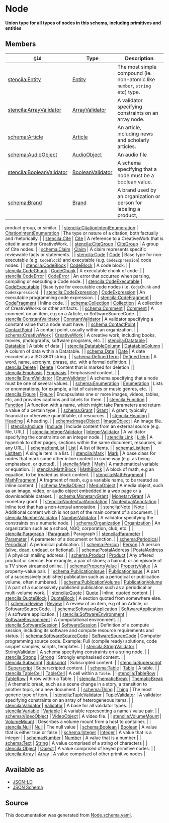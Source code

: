 # Node

**Union type for all types of nodes in this schema, including primitives and entities**

## Members

| `@id`                                                                         | Type                                    | Description                                                                 |
| ----------------------------------------------------------------------------- | --------------------------------------- | --------------------------------------------------------------------------- |
| [stencila:Entity](https://schema.stenci.la/Entity.jsonld)                     | [Entity](Entity.md)                     | The most simple compound (ie. non-atomic like `number`, `string` etc) type. |
| [stencila:ArrayValidator](https://schema.stenci.la/ArrayValidator.jsonld)     | [ArrayValidator](ArrayValidator.md)     | A validator specifying constraints on an array node.                        |
| [schema:Article](https://schema.org/Article)                                  | [Article](Article.md)                   | An article, including news and scholarly articles.                          |
| [schema:AudioObject](https://schema.org/AudioObject)                          | [AudioObject](AudioObject.md)           | An audio file                                                               |
| [stencila:BooleanValidator](https://schema.stenci.la/BooleanValidator.jsonld) | [BooleanValidator](BooleanValidator.md) | A schema specifying that a node must be a boolean value.                    |
| [schema:Brand](https://schema.org/Brand)                                      | [Brand](Brand.md)                       | A brand used by an organization or person for labeling a product,           |

product group, or similar.
|
| [stencila:CitationIntentEnumeration](https://schema.stenci.la/CitationIntentEnumeration.jsonld) | [CitationIntentEnumeration](CitationIntentEnumeration.md) | The type or nature of a citation, both factually and rhetorically. |
| [stencila:Cite](https://schema.stenci.la/Cite.jsonld) | [Cite](Cite.md) | A reference to a CreativeWork that is cited in another CreativeWork. |
| [stencila:CiteGroup](https://schema.stenci.la/CiteGroup.jsonld) | [CiteGroup](CiteGroup.md) | A group of Cite nodes. |
| [schema:Claim](https://schema.org/Claim) | [Claim](Claim.md) | A claim represents specific reviewable facts or statements. |
| [stencila:Code](https://schema.stenci.la/Code.jsonld) | [Code](Code.md) | Base type for non-executable (e.g. `CodeBlock`) and executable (e.g. `CodeExpression`) code nodes. |
| [stencila:CodeBlock](https://schema.stenci.la/CodeBlock.jsonld) | [CodeBlock](CodeBlock.md) | A code block. |
| [stencila:CodeChunk](https://schema.stenci.la/CodeChunk.jsonld) | [CodeChunk](CodeChunk.md) | A executable chunk of code. |
| [stencila:CodeError](https://schema.stenci.la/CodeError.jsonld) | [CodeError](CodeError.md) | An error that occurred when parsing, compiling or executing a Code node. |
| [stencila:CodeExecutable](https://schema.stenci.la/CodeExecutable.jsonld) | [CodeExecutable](CodeExecutable.md) | Base type for executable code nodes (i.e. `CodeChunk` and `CodeExpression`). |
| [stencila:CodeExpression](https://schema.stenci.la/CodeExpression.jsonld) | [CodeExpression](CodeExpression.md) | An executable programming code expression. |
| [stencila:CodeFragment](https://schema.stenci.la/CodeFragment.jsonld) | [CodeFragment](CodeFragment.md) | Inline code. |
| [schema:Collection](https://schema.org/Collection) | [Collection](Collection.md) | A collection of CreativeWorks or other artifacts. |
| [schema:Comment](https://schema.org/Comment) | [Comment](Comment.md) | A comment on an item, e.g on a Article, or SoftwareSourceCode. |
| [stencila:ConstantValidator](https://schema.stenci.la/ConstantValidator.jsonld) | [ConstantValidator](ConstantValidator.md) | A validator specifying a constant value that a node must have. |
| [schema:ContactPoint](https://schema.org/ContactPoint) | [ContactPoint](ContactPoint.md) | A contact point, usually within an organization. |
| [schema:CreativeWork](https://schema.org/CreativeWork) | [CreativeWork](CreativeWork.md) | A creative work, including books, movies, photographs, software programs, etc.
|
| [stencila:Datatable](https://schema.stenci.la/Datatable.jsonld) | [Datatable](Datatable.md) | A table of data. |
| [stencila:DatatableColumn](https://schema.stenci.la/DatatableColumn.jsonld) | [DatatableColumn](DatatableColumn.md) | A column of data within a Datatable. |
| [schema:Date](https://schema.org/Date) | [Date](Date.md) | A date encoded as a ISO 8601 string. |
| [schema:DefinedTerm](https://schema.org/DefinedTerm) | [DefinedTerm](DefinedTerm.md) | A word, name, acronym, phrase, etc. with a formal definition. |
| [stencila:Delete](https://schema.stenci.la/Delete.jsonld) | [Delete](Delete.md) | Content that is marked for deletion |
| [stencila:Emphasis](https://schema.stenci.la/Emphasis.jsonld) | [Emphasis](Emphasis.md) | Emphasised content. |
| [stencila:EnumValidator](https://schema.stenci.la/EnumValidator.jsonld) | [EnumValidator](EnumValidator.md) | A schema specifying that a node must be one of several values. |
| [schema:Enumeration](https://schema.org/Enumeration) | [Enumeration](Enumeration.md) | Lists or enumerations, for example, a list of cuisines or music genres, etc. |
| [stencila:Figure](https://schema.stenci.la/Figure.jsonld) | [Figure](Figure.md) | Encapsulates one or more images, videos, tables, etc, and provides captions and labels for them. |
| [stencila:Function](https://schema.stenci.la/Function.jsonld) | [Function](Function.md) | A function with a name, which might take Parameters and return a value of a certain type. |
| [schema:Grant](https://schema.org/Grant) | [Grant](Grant.md) | A grant, typically financial or otherwise quantifiable, of resources. |
| [stencila:Heading](https://schema.stenci.la/Heading.jsonld) | [Heading](Heading.md) | A heading. |
| [schema:ImageObject](https://schema.org/ImageObject) | [ImageObject](ImageObject.md) | An image file. |
| [stencila:Include](https://schema.stenci.la/Include.jsonld) | [Include](Include.md) | Include content from an external source (e.g. file, URL). |
| [stencila:IntegerValidator](https://schema.stenci.la/IntegerValidator.jsonld) | [IntegerValidator](IntegerValidator.md) | A validator specifying the constraints on an integer node. |
| [stencila:Link](https://schema.stenci.la/Link.jsonld) | [Link](Link.md) | A hyperlink to other pages, sections within the same document, resources, or any URL. |
| [schema:ItemList](https://schema.org/ItemList) | [List](List.md) | A list of items. |
| [schema:ListItem](https://schema.org/ListItem) | [ListItem](ListItem.md) | A single item in a list. |
| [stencila:Mark](https://schema.stenci.la/Mark.jsonld) | [Mark](Mark.md) | A base class for nodes that mark some other inline content
in some way (e.g. as being emphasised, or quoted).
|
| [stencila:Math](https://schema.stenci.la/Math.jsonld) | [Math](Math.md) | A mathematical variable or equation. |
| [stencila:MathBlock](https://schema.stenci.la/MathBlock.jsonld) | [MathBlock](MathBlock.md) | A block of math, e.g an equation, to be treated as block content. |
| [stencila:MathFragment](https://schema.stenci.la/MathFragment.jsonld) | [MathFragment](MathFragment.md) | A fragment of math, e.g a variable name, to be treated as inline content. |
| [schema:MediaObject](https://schema.org/MediaObject) | [MediaObject](MediaObject.md) | A media object, such as an image, video, or audio object embedded in a web page or a
downloadable dataset.
|
| [schema:MonetaryGrant](https://schema.org/MonetaryGrant) | [MonetaryGrant](MonetaryGrant.md) | A monetary grant. |
| [stencila:NontextualAnnotation](https://schema.stenci.la/NontextualAnnotation.jsonld) | [NontextualAnnotation](NontextualAnnotation.md) | Inline text that has a non-textual annotation. |
| [stencila:Note](https://schema.stenci.la/Note.jsonld) | [Note](Note.md) | Additional content which is not part of the main content of a document. |
| [stencila:NumberValidator](https://schema.stenci.la/NumberValidator.jsonld) | [NumberValidator](NumberValidator.md) | A validator specifying the constraints on a numeric node. |
| [schema:Organization](https://schema.org/Organization) | [Organization](Organization.md) | An organization such as a school, NGO, corporation, club, etc. |
| [stencila:Paragraph](https://schema.stenci.la/Paragraph.jsonld) | [Paragraph](Paragraph.md) | Paragraph |
| [stencila:Parameter](https://schema.stenci.la/Parameter.jsonld) | [Parameter](Parameter.md) | A parameter of a document or function. |
| [schema:Periodical](https://schema.org/Periodical) | [Periodical](Periodical.md) | A periodical publication. |
| [schema:Person](https://schema.org/Person) | [Person](Person.md) | A person (alive, dead, undead, or fictional). |
| [schema:PostalAddress](https://schema.org/PostalAddress) | [PostalAddress](PostalAddress.md) | A physical mailing address. |
| [schema:Product](https://schema.org/Product) | [Product](Product.md) | Any offered product or service. For example, a pair of shoes;
a haircut; or an episode of a TV show streamed online.
|
| [schema:PropertyValue](https://schema.org/PropertyValue) | [PropertyValue](PropertyValue.md) | A property-value pair. |
| [schema:PublicationIssue](https://schema.org/PublicationIssue) | [PublicationIssue](PublicationIssue.md) | A part of a successively published publication such as a periodical or publication
volume, often numbered.
|
| [schema:PublicationVolume](https://schema.org/PublicationVolume) | [PublicationVolume](PublicationVolume.md) | A part of a successively published publication such as a periodical or multi-volume work.
|
| [stencila:Quote](https://schema.stenci.la/Quote.jsonld) | [Quote](Quote.md) | Inline, quoted content. |
| [stencila:QuoteBlock](https://schema.stenci.la/QuoteBlock.jsonld) | [QuoteBlock](QuoteBlock.md) | A section quoted from somewhere else.
|
| [schema:Review](https://schema.org/Review) | [Review](Review.md) | A review of an item, e.g of an Article, or SoftwareSourceCode. |
| [schema:SoftwareApplication](https://schema.org/SoftwareApplication) | [SoftwareApplication](SoftwareApplication.md) | A software application.
|
| [stencila:SoftwareEnvironment](https://schema.stenci.la/SoftwareEnvironment.jsonld) | [SoftwareEnvironment](SoftwareEnvironment.md) | A computational environment. |
| [stencila:SoftwareSession](https://schema.stenci.la/SoftwareSession.jsonld) | [SoftwareSession](SoftwareSession.md) | Definition of a compute session, including its software and compute resource
requirements and status.
|
| [schema:SoftwareSourceCode](https://schema.org/SoftwareSourceCode) | [SoftwareSourceCode](SoftwareSourceCode.md) | Computer programming source code. Example: Full (compile ready) solutions, code snippet samples, scripts, templates.
|
| [stencila:StringValidator](https://schema.stenci.la/StringValidator.jsonld) | [StringValidator](StringValidator.md) | A schema specifying constraints on a string node. |
| [stencila:Strong](https://schema.stenci.la/Strong.jsonld) | [Strong](Strong.md) | Strongly emphasised content. |
| [stencila:Subscript](https://schema.stenci.la/Subscript.jsonld) | [Subscript](Subscript.md) | Subscripted content. |
| [stencila:Superscript](https://schema.stenci.la/Superscript.jsonld) | [Superscript](Superscript.md) | Superscripted content. |
| [schema:Table](https://schema.org/Table) | [Table](Table.md) | A table. |
| [stencila:TableCell](https://schema.stenci.la/TableCell.jsonld) | [TableCell](TableCell.md) | A cell within a `Table`.
|
| [stencila:TableRow](https://schema.stenci.la/TableRow.jsonld) | [TableRow](TableRow.md) | A row within a Table. |
| [stencila:ThematicBreak](https://schema.stenci.la/ThematicBreak.jsonld) | [ThematicBreak](ThematicBreak.md) | A thematic break, such as a scene change in a story, a transition to another topic, or a new document.
|
| [schema:Thing](https://schema.org/Thing) | [Thing](Thing.md) | The most generic type of item. |
| [stencila:TupleValidator](https://schema.stenci.la/TupleValidator.jsonld) | [TupleValidator](TupleValidator.md) | A validator specifying constraints on an array of heterogeneous items. |
| [stencila:Validator](https://schema.stenci.la/Validator.jsonld) | [Validator](Validator.md) | A base for all validator types. |
| [stencila:Variable](https://schema.stenci.la/Variable.jsonld) | [Variable](Variable.md) | A variable representing a name / value pair. |
| [schema:VideoObject](https://schema.org/VideoObject) | [VideoObject](VideoObject.md) | A video file. |
| [stencila:VolumeMount](https://schema.stenci.la/VolumeMount.jsonld) | [VolumeMount](VolumeMount.md) | Describes a volume mount from a host to container.
|
| [stencila:Null](https://schema.stenci.la/Null.jsonld) | [Null](Null.md) | The null value |
| [schema:Boolean](https://schema.org/Boolean) | [Boolean](Boolean.md) | A value that is either true or false |
| [schema:Integer](https://schema.org/Integer) | [Integer](Integer.md) | A value that is a integer |
| [schema:Number](https://schema.org/Number) | [Number](Number.md) | A value that is a number |
| [schema:Text](https://schema.org/Text) | [String](String.md) | A value comprised of a string of characters |
| [stencila:Object](https://schema.stenci.la/Object.jsonld) | [Object](Object.md) | A value comprised of keyed primitive nodes. |
| [stencila:Array](https://schema.stenci.la/Array.jsonld) | [Array](Array.md) | A value comprised of other primitive nodes |

## Available as

- [JSON-LD](https://schema.stenci.la/stencila.jsonld)
- [JSON Schema](https://schema.stenci.la/v1/Node.schema.json)

## Source

This documentation was generated from [Node.schema.yaml](https://github.com/stencila/stencila/blob/master/schema/schema/Node.schema.yaml).

